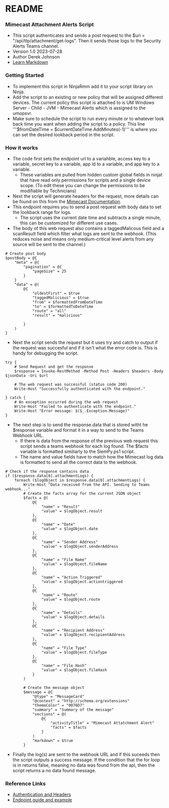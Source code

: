 # README #

### Mimecast Attachment Alerts Script ###

* This script authenticates and sends a post request to the $uri = "/api/ttp/attachment/get-logs". Then it sends those logs to the Security Alerts Teams channel.
* Version 1.0 2023-07-28
* Author Derek Johnson
* [Learn Markdown](https://bitbucket.org/tutorials/markdowndemo)

### Getting Started ###

 - To implement this script in NinjaRmm add it to your script library on Ninja.
 - Add the script to an existing or new policy that will be assigned different devices. The current policy this script is attached to is UM Windows Server - Child - JVM - Mimecast Alerts which is assigned to the umopsvr.
 - Make sure to schedule the script to run every minute or to whatever look back time you want when adding the script to a policy. This line '''$fromDateTime = $currentDateTime.AddMinutes(-1)''' is where you can set the desired lookback period in the script.

### How it works ###

* The code first sets the endpoint url to a variahble, access key to a variable, secret key to a variable, app id to a variable, and app key to a variable.
    * These variables are pulled from hidden custom global fields in ninjat that have read only permissions for scripts and a single device scope. (To edit these you can change the permissions to be modifiable by Technicians) 
* Next the script will generate headers for the request, more details can be found on this from the [Mimecast Documentation](https://integrations.mimecast.com/documentation/api-overview/authorization/). 
* This endpoint requires you to send a post request with body data to set the lookback range for logs. 
	* The script uses the current date time and subtracts a single minute, this can be customized for different use cases.
* The body of this web request also contains a taggedMalicous field and a scanResult field which filter what logs are sent to the webhook. (This reduces noise and means only medium-critical level alerts from any source will be sent to the channel.)

```
# Create post body
$postBody = @{
    "meta" = @{
        "pagination" = @{
            "pageSize" = 25
        }
    }
    "data" = @(
        @{
            "oldestFirst" = $true
            "taggedMalicious" = $true
            "from" = $formattedFromDateTime
            "to" = $formattedToDateTime
            "route" = "all"
            "result" = "malicious"

        }
    )
}
```

* Next the script sends the request but it uses try and catch to output if the request was succesful and if it isn't what the error code is. This is handy for debugging the script.

```
try {
    # Send Request and get the response
    $response = Invoke-RestMethod -Method Post -Headers $headers -Body $jsonData -Uri $url

    # The web request was successful (status code 200)
    Write-Host "Successfully authenticated with the endpoint."

} catch {
    # An exception occurred during the web request
    Write-Host "Failed to authenticate with the endpoint."
    Write-Host "Error message: $($_.Exception.Message)"
}
```

* The next step is to send the response.data that is stored witht he $response variable and format it in a way to send to the Teams Webhook URL.
	* If there is data from the response of the previous web request this script sends a teams webhook for each log found. The $facts variable is formatted similiarly to the SiemPy.ps1 script. 
	* The name and value fields have to match how the Mimecast log data is formatted to send all the correct data to the webhook.
    
```
# Check if the response contains data
if ($response.data[0].attachmentLogs) {
    foreach ($logObject in $response.data[0].attachmentLogs) {
        Write-Host "Data received from the API. Sending to Teams webhook..."
        # Create the facts array for the current JSON object
        $facts = @(
            @{
                "name" = "Result"
                "value" = $logObject.result
            },
            @{
                "name" = "Date"
                "value" = $logObject.date
            },
            @{
                "name" = "Sender Address"
                "value" = $logObject.senderAddress
            },
            @{
                "name" = "File Name"
                "value" = $logObject.fileName
            },
            @{
                "name" = "Action Triggered"
                "value" = $logObject.actiontriggered
            },
            @{
                "name" = "Route"
                "value" = $logObject.route
            },
            @{
                "name" = "Details"
                "value" = $logObject.details
            },
            @{
                "name" = "Recipient Address"
                "value" = $logObject.recipientAddress
            },
            @{
                "name" = "File Type"
                "value" = $logObject.fileType
            },
            @{
                "name" = "File Hash"
                "value" = $logObject.fileHash
            }
        )

        # Create the message object
        $message = @{
            "@type" = "MessageCard"
            "@context" = "http://schema.org/extensions"
            "themeColor" = "0076D7"
            "summary" = "Summary of the message"
            "sections" = @(
                @{
                    "activityTitle" = "Mimecast Attatchment Alert"
                    "facts" = $facts
                }
            )
            "markdown" = $true
        }
```

* Finally the log(s) are sent to the webhook URL and if this suceeds then the script outputs a success message. If the condition that the for loop is in returns false, meaning no data was found from the api, then the script returns a no data found message.

### Reference Links ###
* [Authentication and Headers](https://integrations.mimecast.com/documentation/api-overview/authentication-scripts-server-apps/)
* [Endpoint guide and example](https://integrations.mimecast.com/documentation/endpoint-reference/logs-and-statistics/get-ttp-attachment-protection-logs/)
